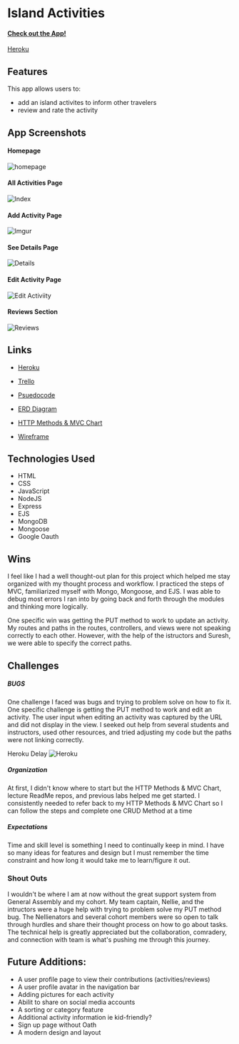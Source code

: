 # Island Activities
#### [Check out the App!](https://island-activities.herokuapp.com/)
[Heroku](https://island-activities.herokuapp.com/)

## Features
This app allows users to:
*   add an island activites to inform other travelers
*   review and rate the activity

## App Screenshots
#### Homepage
![homepage](https://i.imgur.com/wlkcQzp.png)
#### All Activities Page
![Index](https://i.imgur.com/nT53LB7.png)
#### Add Activity Page
![Imgur](https://i.imgur.com/SSbrLCw.png)
#### See Details Page
![Details](https://i.imgur.com/REoq2Hh.png)
#### Edit Activity Page
![Edit Activiity](https://i.imgur.com/uaKTfKf.png)
#### Reviews Section
![Reviews](https://i.imgur.com/3m6OV2N.png)

## Links
*   [Heroku](https://island-activities.herokuapp.com/)

*   [Trello](https://trello.com/invite/b/usft6ojZ/e44cd5f92b3938f64d9c0c2b18dbc9a2/ga-p2)

*   [Psuedocode](https://docs.google.com/document/d/1eS_SE7v8cDdNh19wR5wdMVffE-Qg1Kn4OS5bNEI-Y1A/edit?usp=sharing)
*   [ERD Diagram](https://lucid.app/lucidchart/a2751d3b-bbb5-4462-adcc-177860c6b5ef/edit?view_items=5BaMGswJZ~BP&invitationId=inv_380b6667-db60-4335-9a90-3dda33c624b2#)
*   [HTTP Methods & MVC Chart](https://docs.google.com/spreadsheets/d/1MfZDiH7cqY4QVjR8R0qHk8KYwMogxLW6KJisblIfzEE/edit?usp=sharing)
*   [Wireframe](https://whimsical.com/p2-island-activites-9f9grnAYGPGsyzGdVvCRWV)

## Technologies Used
*   HTML
*   CSS
*   JavaScript
*   NodeJS
*   Express
*   EJS
*   MongoDB
*   Mongoose
*   Google Oauth

## Wins
I feel like I had a well thought-out plan for this project which helped me stay organized with my thought process and workflow. I practiced the steps of MVC, familiarized myself with Mongo, Mongoose, and EJS. I was able to debug most errors I ran into by going back and forth through the modules and thinking more logically.

One specific win was getting the PUT method to work to update an activity. My routes and paths in the routes, controllers, and views were not speaking correctly to each other. However, with the help of the istructors and Suresh, we were able to specify the correct paths.

## Challenges
##### *BUGS*
One challenge I faced was bugs and trying to problem solve on how to fix it. One specific challenge is getting the PUT method to work and edit an activity. The user input when editing an activity was captured by the URL and did not display in the view. I seeked out help from several students and instructors, used other resources, and tried adjusting my code but the paths were not linking correctly. 

Heroku Delay
![Heroku](https://i.imgur.com/fLeJVnQ.png)

##### *Organization*
At first, I didn't know where to start but the HTTP Methods & MVC Chart, lecture ReadMe repos, and previous labs helped me get started. I consistently needed to refer back to my HTTP Methods & MVC Chart so I can follow the steps and complete one CRUD Method at a time

##### *Expectations*
Time and skill level is something I need to continually keep in mind. I have so many ideas for features and design but I must remember the time constraint and how long it would take me to learn/figure it out. 

### Shout Outs
I wouldn't be where I am at now without the great support system from General Assembly and my cohort. My team captain, Nellie, and the intructors were a huge help with trying to problem solve my PUT method bug. The Nellienators and several cohort members were so open to talk through hurdles and share their thought process on how to go about tasks. The technical help is greatly appreciated but the collaboration, comradery, and connection with team is what's pushing me through this journey.

## Future Additions:
*   A user profile page to view their contributions (activities/reviews)
*   A user profile avatar in the navigation bar
*   Adding pictures for each activity
*   Abilit to share on social media accounts
*   A sorting or category feature
*   Additional activity information ie kid-friendly?
*   Sign up page without Oath
*   A modern design and layout